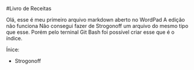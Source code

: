 #Livro de Receitas

Olá, esse é meu primeiro arquivo markdown aberto no WordPad
A edição não funciona
Não consegui fazer de Strogonoff um arquivo do mesmo tipo que esse.
Porém pelo terninal Git Bash foi possível criar esse que é o índice.

Ínice:
 - Strogonoff

